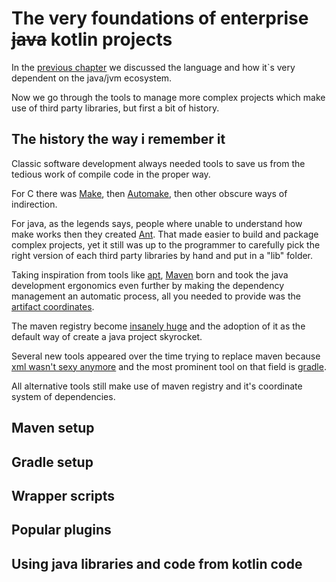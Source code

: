 # The very foundations of enterprise ~~java~~ kotlin projects

In the [previous chapter][0300] we discussed the language and how it`s  very
dependent on the java/jvm ecosystem.

Now we go through the tools to manage more complex projects which make use of
third party libraries, but first a bit of history.

## The history the way i remember it

Classic software development always needed tools to save us from the tedious
work of compile code in the proper way.

For C there was [Make][0301], then [Automake][0302], then other obscure ways of
indirection.

For java, as the legends says, people where unable to understand how make works
then they created [Ant][0303]. That made easier to build and package complex
projects, yet it still was up to the programmer to carefully pick the right
version of each third party libraries by hand and put in a "lib" folder.

Taking inspiration from tools like [apt][0304], [Maven][0305] born and took the
java development ergonomics even further by making the dependency management an
automatic process, all you needed to provide was the
[artifact coordinates][0306].

The maven registry become [insanely huge][0307] and the adoption of it as the
default way of create a java project skyrocket.

Several new tools appeared over the time trying to replace maven because
[xml wasn't sexy anymore][0308] and the most prominent tool on that field is
[gradle][0309].

All alternative tools still make use of maven registry and it's coordinate
system of dependencies.

## Maven setup

## Gradle setup

## Wrapper scripts

## Popular plugins

## Using java libraries and code from kotlin code

[0300]: ./0011-kotlin-basics.md
[0301]: https://web.stanford.edu/class/archive/cs/cs107/cs107.1174/guide_make.html
[0302]: https://earthly.dev/blog/autoconf/
[0303]: https://ant.apache.org/
[0304]: https://en.wikipedia.org/wiki/APT_(software)
[0305]: https://maven.apache.org/
[0306]: https://maven.apache.org/guides/mini/guide-naming-conventions.html
[0307]: https://central.sonatype.com/
[0308]: https://harmful.cat-v.org/software/xml/
[0309]: https://gradle.org/
